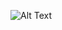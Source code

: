 
![Alt Text](https://images-wixmp-ed30a86b8c4ca887773594c2.wixmp.com/f/e57ae0b6-f441-471b-ae5d-635669be1022/dh275ut-ccb392ec-506e-4049-b730-a0b4d8e75d7f.gif?token=eyJ0eXAiOiJKV1QiLCJhbGciOiJIUzI1NiJ9.eyJzdWIiOiJ1cm46YXBwOjdlMGQxODg5ODIyNjQzNzNhNWYwZDQxNWVhMGQyNmUwIiwiaXNzIjoidXJuOmFwcDo3ZTBkMTg4OTgyMjY0MzczYTVmMGQ0MTVlYTBkMjZlMCIsIm9iaiI6W1t7InBhdGgiOiJcL2ZcL2U1N2FlMGI2LWY0NDEtNDcxYi1hZTVkLTYzNTY2OWJlMTAyMlwvZGgyNzV1dC1jY2IzOTJlYy01MDZlLTQwNDktYjczMC1hMGI0ZDhlNzVkN2YuZ2lmIn1dXSwiYXVkIjpbInVybjpzZXJ2aWNlOmZpbGUuZG93bmxvYWQiXX0.YOpyr4DcZhqxgHjpn9UHBwODFYc4VeI4hwnVcoJ2Rzs)

<!--
**leena2899/leena2899** is a ✨ _special_ ✨ repository because its `README.md` (this file) appears on your GitHub profile.

Here are some ideas to get you started:

- 🔭 I’m currently working on ...
- 🌱 I’m currently learning ...
- 👯 I’m looking to collaborate on ...
- 🤔 I’m looking for help with ...
- 💬 Ask me about ...
- 📫 How to reach me: ...
- 😄 Pronouns: ...
- ⚡ Fun fact: ...
-->
